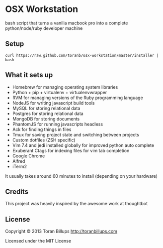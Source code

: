 OSX Workstation
======

bash script that turns a vanilla macbook pro into a complete python/node/ruby developer machine

Setup
------------

`curl https://raw.github.com/toranb/osx-workstation/master/installer | bash`


What it sets up
---------------

* Homebrew for managing operating system libraries
* Python + pip + virtualenv + virtualenvwrapper
* RVM for managing versions of the Ruby programming language
* NodeJS for writing javascript build tools
* MySQL for storing relational data
* Postgres for storing relational data
* MongoDB for storing documents
* PhantomJS for running javascripts headless
* Ack for finding things in files
* Tmux for saving project state and switching between projects
* Custom dotfiles (ZSH specific)
* Vim 7.4 and jedi installed globally for improved python auto complete
* Exuberant Ctags for indexing files for vim tab completion
* Google Chrome
* Alfred
* iTerm2

It usually takes around 60 minutes to install (depending on your hardware)

Credits
-------

This project was heavily inspired by the awesome work at thoughtbot

License
-------

Copyright © 2013 Toran Billups http://toranbillups.com

Licensed under the MIT License
